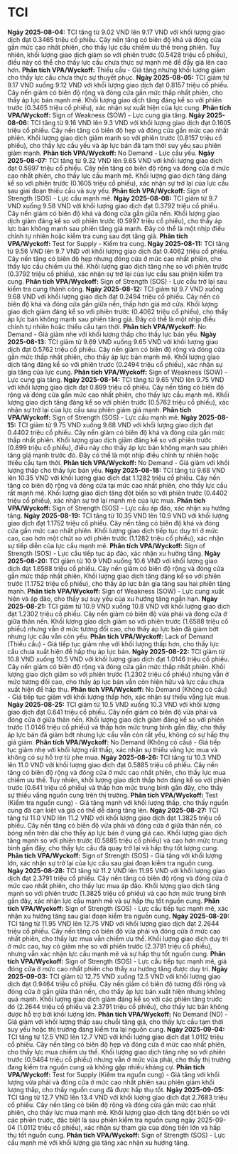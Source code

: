 # TCI

**Ngày 2025-08-04:** TCI tăng từ 9.02 VND lên 9.17 VND với khối lượng giao dịch đạt 0.3465 triệu cổ phiếu. Cây nến tăng có biên độ khá và đóng cửa gần mức cao nhất phiên, cho thấy lực cầu chiếm ưu thế trong phiên. Tuy nhiên, khối lượng giao dịch giảm so với phiên trước (0.5428 triệu cổ phiếu), điều này có thể cho thấy lực cầu chưa thực sự mạnh mẽ để đẩy giá lên cao hơn. **Phân tích VPA/Wyckoff:** Thiếu cầu - Giá tăng nhưng khối lượng giảm cho thấy lực cầu chưa thực sự thuyết phục.
**Ngày 2025-08-05:** TCI giảm từ 9.17 VND xuống 9.12 VND với khối lượng giao dịch đạt 0.8157 triệu cổ phiếu. Cây nến giảm có biên độ rộng và đóng cửa gần mức thấp nhất phiên, cho thấy áp lực bán mạnh mẽ. Khối lượng giao dịch tăng đáng kể so với phiên trước (0.3465 triệu cổ phiếu), xác nhận sự xuất hiện của lực cung. **Phân tích VPA/Wyckoff:** Sign of Weakness (SOW) - Lực cung gia tăng.
**Ngày 2025-08-06:** TCI tăng từ 9.16 VND lên 9.3 VND với khối lượng giao dịch đạt 0.1605 triệu cổ phiếu. Cây nến tăng có biên độ hẹp và đóng cửa gần mức cao nhất phiên. Khối lượng giao dịch giảm mạnh so với phiên trước (0.8157 triệu cổ phiếu), cho thấy lực cầu yếu và áp lực bán đã tạm thời suy yếu sau phiên giảm mạnh. **Phân tích VPA/Wyckoff:** No Demand - Lực cầu yếu.
**Ngày 2025-08-07:** TCI tăng từ 9.32 VND lên 9.65 VND với khối lượng giao dịch đạt 0.5997 triệu cổ phiếu. Cây nến tăng có biên độ rộng và đóng cửa ở mức cao nhất phiên, cho thấy lực cầu mạnh mẽ. Khối lượng giao dịch tăng đáng kể so với phiên trước (0.1605 triệu cổ phiếu), xác nhận sự trở lại của lực cầu sau giai đoạn thiếu cầu và suy yếu. **Phân tích VPA/Wyckoff:** Sign of Strength (SOS) - Lực cầu mạnh mẽ.
**Ngày 2025-08-08:** TCI giảm từ 9.7 VND xuống 9.58 VND với khối lượng giao dịch đạt 0.3792 triệu cổ phiếu. Cây nến giảm có biên độ khá và đóng cửa gần giữa nến. Khối lượng giao dịch giảm đáng kể so với phiên trước (0.5997 triệu cổ phiếu), cho thấy áp lực bán không mạnh sau phiên tăng giá mạnh. Đây có thể là một nhịp điều chỉnh tự nhiên hoặc kiểm tra cung sau đợt tăng giá. **Phân tích VPA/Wyckoff:** Test for Supply - Kiểm tra cung.
**Ngày 2025-08-11:** TCI tăng từ 9.56 VND lên 9.7 VND với khối lượng giao dịch đạt 0.4062 triệu cổ phiếu. Cây nến tăng có biên độ hẹp nhưng đóng cửa ở mức cao nhất phiên, cho thấy lực cầu chiếm ưu thế. Khối lượng giao dịch tăng nhẹ so với phiên trước (0.3792 triệu cổ phiếu), xác nhận sự trở lại của lực cầu sau phiên kiểm tra cung. **Phân tích VPA/Wyckoff:** Sign of Strength (SOS) - Lực cầu trở lại sau kiểm tra cung thành công.
**Ngày 2025-08-12:** TCI giảm từ 9.7 VND xuống 9.68 VND với khối lượng giao dịch đạt 0.2494 triệu cổ phiếu. Cây nến có biên độ khá và đóng cửa gần giữa nến, thấp hơn giá mở cửa. Khối lượng giao dịch giảm đáng kể so với phiên trước (0.4062 triệu cổ phiếu), cho thấy áp lực bán không mạnh sau phiên tăng giá. Đây có thể là một nhịp điều chỉnh tự nhiên hoặc thiếu cầu tạm thời. **Phân tích VPA/Wyckoff:** No Demand - Giá giảm nhẹ với khối lượng thấp cho thấy lực bán yếu.
**Ngày 2025-08-13:** TCI giảm từ 9.69 VND xuống 9.65 VND với khối lượng giao dịch đạt 0.5762 triệu cổ phiếu. Cây nến giảm có biên độ rộng và đóng cửa gần mức thấp nhất phiên, cho thấy áp lực bán mạnh mẽ. Khối lượng giao dịch tăng đáng kể so với phiên trước (0.2494 triệu cổ phiếu), xác nhận sự gia tăng của lực cung. **Phân tích VPA/Wyckoff:** Sign of Weakness (SOW) - Lực cung gia tăng.
**Ngày 2025-08-14:** TCI tăng từ 9.65 VND lên 9.75 VND với khối lượng giao dịch đạt 0.899 triệu cổ phiếu. Cây nến tăng có biên độ rộng và đóng cửa gần mức cao nhất phiên, cho thấy lực cầu mạnh mẽ. Khối lượng giao dịch tăng đáng kể so với phiên trước (0.5762 triệu cổ phiếu), xác nhận sự trở lại của lực cầu sau phiên giảm giá mạnh. **Phân tích VPA/Wyckoff:** Sign of Strength (SOS) - Lực cầu mạnh mẽ.
**Ngày 2025-08-15:** TCI giảm từ 9.75 VND xuống 9.68 VND với khối lượng giao dịch đạt 0.4402 triệu cổ phiếu. Cây nến giảm có biên độ khá và đóng cửa gần mức thấp nhất phiên. Khối lượng giao dịch giảm đáng kể so với phiên trước (0.899 triệu cổ phiếu), điều này cho thấy áp lực bán không mạnh sau phiên tăng giá mạnh trước đó. Đây có thể là một nhịp điều chỉnh tự nhiên hoặc thiếu cầu tạm thời. **Phân tích VPA/Wyckoff:** No Demand - Giá giảm với khối lượng thấp cho thấy lực bán yếu.
**Ngày 2025-08-18:** TCI tăng từ 9.68 VND lên 10.35 VND với khối lượng giao dịch đạt 1.1282 triệu cổ phiếu. Cây nến tăng có biên độ rộng và đóng cửa tại mức cao nhất phiên, cho thấy lực cầu rất mạnh mẽ. Khối lượng giao dịch tăng đột biến so với phiên trước (0.4402 triệu cổ phiếu), xác nhận sự trở lại mạnh mẽ của lực mua. **Phân tích VPA/Wyckoff:** Sign of Strength (SOS) - Lực cầu áp đảo, xác nhận xu hướng tăng.
**Ngày 2025-08-19:** TCI tăng từ 10.35 VND lên 10.9 VND với khối lượng giao dịch đạt 1.1752 triệu cổ phiếu. Cây nến tăng có biên độ khá và đóng cửa gần mức cao nhất phiên. Khối lượng giao dịch tiếp tục duy trì ở mức cao, cao hơn một chút so với phiên trước (1.1282 triệu cổ phiếu), xác nhận sự tiếp diễn của lực cầu mạnh mẽ. **Phân tích VPA/Wyckoff:** Sign of Strength (SOS) - Lực cầu tiếp tục áp đảo, xác nhận xu hướng tăng.
**Ngày 2025-08-20:** TCI giảm từ 10.9 VND xuống 10.6 VND với khối lượng giao dịch đạt 1.6588 triệu cổ phiếu. Cây nến giảm có biên độ rộng và đóng cửa gần mức thấp nhất phiên. Khối lượng giao dịch tăng đáng kể so với phiên trước (1.1752 triệu cổ phiếu), cho thấy áp lực bán gia tăng sau hai phiên tăng mạnh. **Phân tích VPA/Wyckoff:** Sign of Weakness (SOW) - Lực cung xuất hiện và áp đảo, cho thấy sự suy yếu của xu hướng tăng ngắn hạn.
**Ngày 2025-08-21:** TCI giảm từ 10.9 VND xuống 10.8 VND với khối lượng giao dịch đạt 1.2302 triệu cổ phiếu. Cây nến giảm có biên độ vừa phải và đóng cửa ở giữa thân nến. Khối lượng giao dịch giảm so với phiên trước (1.6588 triệu cổ phiếu) nhưng vẫn ở mức tương đối cao, cho thấy áp lực bán đã giảm bớt nhưng lực cầu vẫn còn yếu. **Phân tích VPA/Wyckoff:** Lack of Demand (Thiếu cầu) - Giá tiếp tục giảm nhẹ với khối lượng thấp hơn, cho thấy lực cầu chưa xuất hiện để hấp thụ áp lực bán.
**Ngày 2025-08-22:** TCI giảm từ 10.8 VND xuống 10.5 VND với khối lượng giao dịch đạt 1.0146 triệu cổ phiếu. Cây nến giảm có biên độ rộng và đóng cửa gần mức thấp nhất phiên. Khối lượng giao dịch giảm so với phiên trước (1.2302 triệu cổ phiếu) nhưng vẫn ở mức tương đối cao, cho thấy áp lực bán vẫn còn hiện hữu và lực cầu chưa xuất hiện để hấp thụ. **Phân tích VPA/Wyckoff:** No Demand (Không có cầu) - Giá tiếp tục giảm với khối lượng thấp hơn, xác nhận sự thiếu vắng lực mua.
**Ngày 2025-08-25:** TCI giảm từ 10.5 VND xuống 10.3 VND với khối lượng giao dịch đạt 0.641 triệu cổ phiếu. Cây nến giảm có biên độ vừa phải và đóng cửa ở giữa thân nến. Khối lượng giao dịch giảm đáng kể so với phiên trước (1.0146 triệu cổ phiếu) và thấp hơn mức trung bình gần đây, cho thấy áp lực bán đã giảm bớt nhưng lực cầu vẫn còn rất yếu, không có sự hấp thụ giá giảm. **Phân tích VPA/Wyckoff:** No Demand (Không có cầu) - Giá tiếp tục giảm nhẹ với khối lượng rất thấp, xác nhận sự thiếu vắng lực mua và không có sự hỗ trợ từ phe mua.
**Ngày 2025-08-26:** TCI tăng từ 10.3 VND lên 11.0 VND với khối lượng giao dịch đạt 0.5885 triệu cổ phiếu. Cây nến tăng có biên độ rộng và đóng cửa ở mức cao nhất phiên, cho thấy lực mua chiếm ưu thế. Tuy nhiên, khối lượng giao dịch thấp hơn đáng kể so với phiên trước (0.641 triệu cổ phiếu) và thấp hơn mức trung bình gần đây, cho thấy sự thiếu vắng nguồn cung trên thị trường. **Phân tích VPA/Wyckoff:** Test (Kiểm tra nguồn cung) - Giá tăng mạnh với khối lượng thấp, cho thấy nguồn cung đã cạn kiệt và giá có thể dễ dàng tăng lên.
**Ngày 2025-08-27:** TCI tăng từ 11.0 VND lên 11.2 VND với khối lượng giao dịch đạt 1.3825 triệu cổ phiếu. Cây nến tăng có biên độ vừa phải và đóng cửa ở giữa thân nến, có bóng nến trên dài cho thấy áp lực bán ở vùng giá cao. Khối lượng giao dịch tăng mạnh so với phiên trước (0.5885 triệu cổ phiếu) và cao hơn mức trung bình gần đây, cho thấy lực cầu đã quay trở lại và hấp thụ tốt lượng cung. **Phân tích VPA/Wyckoff:** Sign of Strength (SOS) - Giá tăng với khối lượng lớn, xác nhận sự trở lại của lực cầu sau giai đoạn kiểm tra nguồn cung.
**Ngày 2025-08-28:** TCI tăng từ 11.2 VND lên 11.95 VND với khối lượng giao dịch đạt 2.3791 triệu cổ phiếu. Cây nến tăng có biên độ rộng và đóng cửa ở mức cao nhất phiên, cho thấy lực mua áp đảo. Khối lượng giao dịch tăng mạnh so với phiên trước (1.3825 triệu cổ phiếu) và cao hơn mức trung bình gần đây, xác nhận lực cầu mạnh mẽ và sự hấp thụ tốt nguồn cung. **Phân tích VPA/Wyckoff:** Sign of Strength (SOS) - Lực cầu tiếp tục mạnh mẽ, xác nhận xu hướng tăng sau giai đoạn kiểm tra nguồn cung.
**Ngày 2025-08-29:** TCI tăng từ 11.95 VND lên 12.75 VND với khối lượng giao dịch đạt 2.2644 triệu cổ phiếu. Cây nến tăng có biên độ vừa phải và đóng cửa ở mức cao nhất phiên, cho thấy lực mua vẫn chiếm ưu thế. Khối lượng giao dịch duy trì ở mức cao, tuy có giảm nhẹ so với phiên trước (2.3791 triệu cổ phiếu), nhưng vẫn xác nhận lực cầu mạnh mẽ và sự hấp thụ tốt nguồn cung. **Phân tích VPA/Wyckoff:** Sign of Strength (SOS) - Lực cầu tiếp tục mạnh mẽ, giá đóng cửa ở mức cao nhất phiên cho thấy xu hướng tăng được duy trì.
**Ngày 2025-09-03:** TCI giảm từ 12.75 VND xuống 12.5 VND với khối lượng giao dịch đạt 0.9464 triệu cổ phiếu. Cây nến giảm có biên độ tương đối rộng và đóng cửa ở gần giữa thân nến, cho thấy áp lực bán xuất hiện nhưng không quá mạnh. Khối lượng giao dịch giảm đáng kể so với các phiên tăng trước đó (2.2644 triệu cổ phiếu và 2.3791 triệu cổ phiếu), cho thấy lực bán không được hỗ trợ bởi khối lượng lớn. **Phân tích VPA/Wyckoff:** No Demand (ND) - Giá giảm với khối lượng thấp sau chuỗi tăng giá, cho thấy lực cầu tạm thời suy yếu hoặc thị trường đang kiểm tra lại nguồn cung.
**Ngày 2025-09-04:** TCI tăng từ 12.5 VND lên 12.7 VND với khối lượng giao dịch đạt 1.0112 triệu cổ phiếu. Cây nến tăng có biên độ hẹp và đóng cửa ở mức cao nhất phiên, cho thấy lực mua chiếm ưu thế. Khối lượng giao dịch tăng nhẹ so với phiên trước (0.9464 triệu cổ phiếu) nhưng vẫn ở mức vừa phải, cho thấy thị trường đang kiểm tra nguồn cung và không gặp nhiều kháng cự. **Phân tích VPA/Wyckoff:** Test for Supply (Kiểm tra nguồn cung) - Giá tăng với khối lượng vừa phải và đóng cửa ở mức cao nhất phiên sau phiên giảm khối lượng thấp, cho thấy nguồn cung đã được hấp thụ tốt.
**Ngày 2025-09-05:** TCI tăng từ 12.7 VND lên 13.4 VND với khối lượng giao dịch đạt 2.7683 triệu cổ phiếu. Cây nến tăng có biên độ rộng và đóng cửa gần mức cao nhất phiên, cho thấy lực mua mạnh mẽ. Khối lượng giao dịch tăng đột biến so với các phiên trước, đặc biệt là sau phiên kiểm tra nguồn cung ngày 2025-09-04 (1.0112 triệu cổ phiếu), xác nhận sự tham gia của dòng tiền lớn và hấp thụ tốt nguồn cung. **Phân tích VPA/Wyckoff:** Sign of Strength (SOS) - Lực cầu mạnh mẽ với khối lượng gia tăng xác nhận xu hướng tăng.
